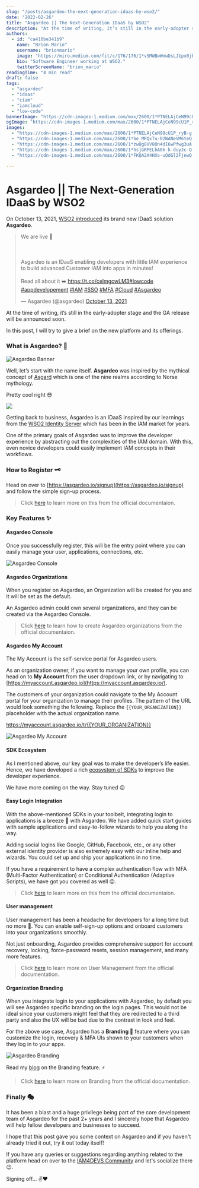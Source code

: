 ```yaml
---
slug: "/posts/asgardeo-the-next-generation-idaas-by-wso2/"
date: "2022-02-26"
title: "Asgardeo || The Next-Generation IDaaS by WSO2"
description: "At the time of writing, it’s still in the early-adopter stage and the GA release will be announced soon. Well, let’s start with the name itself. Asgardeo was inspired by the mythical concept of…"
authors:
  - id: "ca410be341b9"
    name: "Brion Mario"
    username: "brionmario"
    image: "https://miro.medium.com/fit/c/176/176/1*vSMWBwWmwDsLJ1px0jb07g.jpeg"
    bio: "Software Engineer working at WSO2."
    twitterScreenName: "brion_mario"
readingTime: "4 min read"
draft: false
tags:
  - "asgardeo"
  - "idaas"
  - "ciam"
  - "iamcloud"
  - "low-code"
bannerImage: "https://cdn-images-1.medium.com/max/2600/1*PTNELAjCeN99cU1P_ryB-g.jpeg"
ogImage: "https://cdn-images-1.medium.com/max/2600/1*PTNELAjCeN99cU1P_ryB-g.jpeg"
images:
  - "https://cdn-images-1.medium.com/max/2600/1*PTNELAjCeN99cU1P_ryB-g.jpeg"
  - "https://cdn-images-1.medium.com/max/2600/1*be_MRQxTu-02WANeVM6teQ.gif"
  - "https://cdn-images-1.medium.com/max/2600/1*zwQg8VV8On4dI6wPfwg3uA.png"
  - "https://cdn-images-1.medium.com/max/2600/1*hsjGRPELhA0k-k-duyJc-Q.png"
  - "https://cdn-images-1.medium.com/max/2600/1*FKQA2A4HXs-uOdGl2FjnwQ.png"

---
```


# Asgardeo || The Next-Generation IDaaS by WSO2

On October 13, 2021, [WSO2 introduced](https://wso2.com/about/news/wso2-introduces-asgardeo-next-generation-idaas/) its brand new IDaaS solution **Asgardeo**.

<blockquote class="twitter-tweet"><p lang="en" dir="ltr">We are live 🎉 <br></br><br></br>Asgardeo is an IDaaS enabling developers with little IAM experience to build advanced Customer IAM into apps in minutes!<br></br>Read all about it ➡️ <a href="https://t.co/celmgcwLM3">https://t.co/celmgcwLM3</a><a href="https://twitter.com/hashtag/lowcode?src=hash&amp;ref\_src=twsrc%5Etfw">#lowcode</a> <a href="https://twitter.com/hashtag/appdevelopement?src=hash&amp;ref\_src=twsrc%5Etfw">#appdevelopement</a> <a href="https://twitter.com/hashtag/IAM?src=hash&amp;ref\_src=twsrc%5Etfw">#IAM</a> <a href="https://twitter.com/hashtag/SSO?src=hash&amp;ref\_src=twsrc%5Etfw">#SSO</a> <a href="https://twitter.com/hashtag/MFA?src=hash&amp;ref\_src=twsrc%5Etfw">#MFA</a> <a href="https://twitter.com/hashtag/Cloud?src=hash&amp;ref\_src=twsrc%5Etfw">#Cloud</a> <a href="https://twitter.com/hashtag/Asgardeo?src=hash&amp;ref\_src=twsrc%5Etfw">#Asgardeo</a></p>&mdash; Asgardeo (@asgardeo) <a href="https://twitter.com/asgardeo/status/1448276087994261515?ref\_src=twsrc%5Etfw">October 13, 2021</a></blockquote> <script async src="https://platform.twitter.com/widgets.js" charset="utf-8"></script> 

At the time of writing, it’s still in the early-adopter stage and the GA release will be announced soon.

In this post, I will try to give a brief on the new platform and its offerings.

### What is Asgardeo? 🤔

![Asgardeo Banner](https://cdn-images-1.medium.com/max/800/1*PTNELAjCeN99cU1P_ryB-g.jpeg)

Well, let’s start with the name itself. **Asgardeo** was inspired by the mythical concept of [Asgard](https://en.wikipedia.org/wiki/Asgard) which is one of the nine realms according to Norse mythology.

Pretty cool right 😎

![](https://cdn-images-1.medium.com/max/800/1*be_MRQxTu-02WANeVM6teQ.gif)

Getting back to business, Asgardeo is an IDaaS inspired by our learnings from the [WSO2 Identity Server](https://wso2.com/identity-server/) which has been in the IAM market for years.

One of the primary goals of Asgardeo was to improve the developer experience by abstracting out the complexities of the IAM domain. With this, even novice developers could easily implement IAM concepts in their workflows.

### How to Register 🗝

Head on over to [https://asgardeo.io/signup](https://asgardeo.io/signup) and follow the simple sign-up process.

> Click [here](https://wso2.com/asgardeo/docs/get-started/create-asgardeo-account/) to learn more on this from the official documentaion.

### Key Features ✨

#### Asgardeo Console

Once you successfully register, this will be the entry point where you can easily manage your user, applications, connections, etc.

![Asgardeo Console](https://cdn-images-1.medium.com/max/800/1*zwQg8VV8On4dI6wPfwg3uA.png)

#### Asgardeo Organizations

When you register on Asgardeo, an Organization will be created for you and it will be set as the default.

An Asgardeo admin could own several organizations, and they can be created via the Asgardeo Console.

> Click [here](https://wso2.com/asgardeo/docs/guides/your-asgardeo/manage-organizations/#create-an-organization) to learn how to create Asgardeo organizations from the official documentaion.

#### Asgardeo My Account

The My Account is the self-service portal for Asgardeo users.

As an organization owner, if you want to manage your own profile, you can head on to **My Account** from the user dropdown link, or by navigating to [https://myaccount.asgardeo.io](https://myaccount.asgardeo.io/).

The customers of your organization could navigate to the My Account portal for your organization to manage their profiles. The pattern of the URL would look something the following. Replace the `{{YOUR_ORGANIZATION}}` placeholder with the actual organization name.

<a href="https://myaccount.asgardeo.io/t/{{YOUR_ORGANIZATION}}" class="fenced-link">https://myaccount.asgardeo.io/t/{{YOUR_ORGANIZATION}}</a>

![Asgardeo My Account](https://cdn-images-1.medium.com/max/800/1*hsjGRPELhA0k-k-duyJc-Q.png)

#### SDK Ecosystem

As I mentioned above, our key goal was to make the developer’s life easier. Hence, we have developed a rich [ecosystem of SDKs](https://github.com/asgardeo?q=sdk) to improve the developer experience.

We have more coming on the way. Stay tuned 😉

#### Easy Login Integration

With the above-mentioned SDKs in your toolbelt, integrating login to applications is a breeze 🌊 with Asgardeo. We have added quick start guides with sample applications and easy-to-follow wizards to help you along the way.

Adding social logins like Google, GitHub, Facebook, etc., or any other external identity provider is also extremely easy with our inline help and wizards. You could set up and ship your applications in no time.

If you have a requirement to have a complex authentication flow with MFA (Multi-Factor Authentication) or Conditional Authentication (Adaptive Scripts), we have got you covered as well 😉.

> Click [here](https://wso2.com/asgardeo/docs/get-started/start-integrating-apps/) to learn more on this from the official documentaion.

#### User management

User management has been a headache for developers for a long time but no more 🤩. You can enable self-sign-up options and onboard customers into your organizations smoothly.

Not just onboarding, Asgardeo provides comprehensive support for account recovery, locking, force-password resets, session management, and many more features.

> Click [here](https://wso2.com/asgardeo/docs/guides/users/) to learn more on User Management from the official documentation.

#### Organization Branding

When you integrate login to your applications with Asgardeo, by default you will see Asgardeo specific branding on the login pages. This would not be ideal since your customers might feel that they are redirected to a third party and also the UX will be bad due to the contrast in look and feel.

For the above use case, Asgardeo has a **Branding 🎨** feature where you can customize the login, recovery & MFA UIs shown to your customers when they log in to your apps.

![Asgardeo Branding](https://cdn-images-1.medium.com/max/800/1*FKQA2A4HXs-uOdGl2FjnwQ.png)

Read my [blog](https://medium.com/@brionmario/introducing-asgardeo-organization-branding-c0b8d66b8074) on the Branding feature. ⚡️

> Click [here](https://wso2.com/asgardeo/docs/guides/branding/) to learn more on Branding from the official documentation.

### Finally 🎭

It has been a blast and a huge privilege being part of the core development team of Asgardeo for the past 2+ years and I sincerely hope that Asgardeo will help fellow developers and businesses to succeed.

I hope that this post gave you some context on Asgardeo and if you haven't already tried it out, try it out today itself!

If you have any queries or suggestions regarding anything related to the platform head on over to the [IAM4DEVS Community](https://iam4devs.wso2.com/asgardeo-1) and let's socialize there 😉.

Signing off… ✌️❤️
